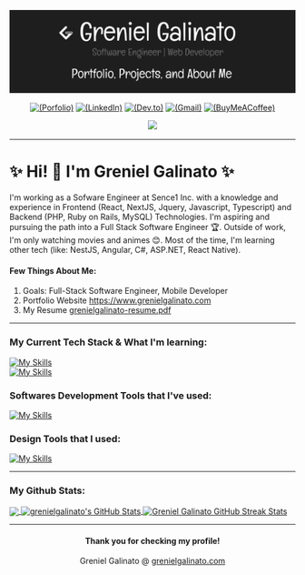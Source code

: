 [![Header](https://github.com/grenielgalinato/grenielgalinato/blob/main/github_hero.png "Header")](https://grenielgalinato.com)
<div align="center">

[![(Porfolio)](https://img.shields.io/badge/website-07C160?style=for-the-badge&logo=About.me&logoColor=white)](https://www.grenielgalinato.com)
[![(LinkedIn)](https://img.shields.io/badge/LinkedIn-0077B5?style=for-the-badge&logo=linkedin&logoColor=white)](https://www.linkedin.com/in/grenielgalinato/)
[![(Dev.to)](https://img.shields.io/badge/dev.to-000000?style=for-the-badge&logo=devdotto&logoColor=white)](https://dev.to/grenielgalinato)
[![(Gmail)](https://img.shields.io/badge/Gmail-D14836?style=for-the-badge&logo=gmail&logoColor=white)](greniel.galinato@gmail.com)
[![(BuyMeACoffee)](https://img.shields.io/badge/Buy_Me_A_Coffee-FFDD00?style=for-the-badge&logo=buy-me-a-coffee&logoColor=black)](buymeacoffee.com/grenielgalinato)

</div>
<div align="center">
   
![](https://komarev.com/ghpvc/?username=grenielxdevs&color=green)

</div>

***

<h1 align="left">✨ Hi! 👋  I'm Greniel Galinato ✨</h1>

<p align="left">I'm working as a Sofware Engineer at Sence1 Inc. with a knowledge and experience in Frontend (React, NextJS, Jquery, Javascript, Typescript) and Backend (PHP, Ruby on Rails, MySQL) Technologies. I'm aspiring and pursuing the path into a Full Stack Software Engineer 🏆. Outside of work, I'm only watching movies and animes 😊. Most of the time, I'm learning other tech (like: NestJS, Angular, C#, ASP.NET, React Native).</p>



<h4>Few Things About Me:</h4>

1. Goals: Full-Stack Software Engineer, Mobile Developer
2. Portfolio Website <a target="_blank" href="https://www.grenielgalinato.com">https://www.grenielgalinato.com</a>
3. My Resume <a target="_blank" href="https://grenielgalinato.com/assets/grenielgalinato-resume-BMNC-dzB.pdf">grenielgalinato-resume.pdf</a>
   
***

<h3 align="left">My Current Tech Stack & What I'm learning:</h3>

[![My Skills](https://skillicons.dev/icons?i=ts,nestjs,react,nextjs,docker,mysql&perline=10)](https://skillicons.dev)<br>
[![My Skills](https://skillicons.dev/icons?i=angular,cs,dotnet,azure,postgresql&perline=10)](https://skillicons.dev)

<h3 align="left">Softwares Development Tools that I've used:</h3>

[![My Skills](https://skillicons.dev/icons?i=ts,js,html,css,jquery,react,redux,nextjs,bootstrap,tailwind,flutter,androidstudio,java,ruby,rails,wordpress,php,postgres,mysql,python,django,mongodb,firebase,docker,vscode,idea,postman&perline=10)](https://skillicons.dev)

<h3 align="left">Design Tools that I used:</h3>

[![My Skills](https://skillicons.dev/icons?i=figma,ps,blender&perline=10)](https://skillicons.dev)

***

<h3 align="left">My Github Stats:</h3>

<a href="https://github.com/grenielgalinato/grenielgalinato">
  <img align="center" src="https://github-readme-stats.vercel.app/api/top-langs/?username=grenielgalinato&hide=java,html,tex&title_color=ffffff&text_color=c9cacc&icon_color=2bbc8a&bg_color=1d1f21&langs_count=3" />
</a>
<a href="https://github.com/grenielgalinato/grenielgalinato">
  <img align="center" src="https://github-readme-stats.vercel.app/api?username=grenielgalinato&show_icons=true&line_height=27&count_private=true&title_color=ffffff&text_color=c9cacc&icon_color=2bbc8a&bg_color=1d1f21" alt="grenielgalinato's GitHub Stats" />
</a>
<a href="https://github.com/grenielgalinato/grenielgalinato">
  <img align="center" src="https://streak-stats.demolab.com/?user=grenielgalinato&theme=dark&background=1d1f21" alt="Greniel Galinato GitHub Streak Stats" />
</a>

***

<h4 align="center">Thank you for checking my profile! </h4>
<p align="center">Greniel Galinato @ <a target="_blank" href="https://www.grenielgalinato.com">grenielgalinato.com</a></p>
